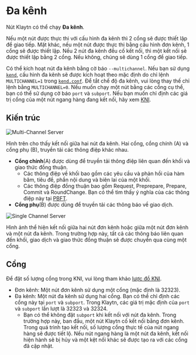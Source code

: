 # Đa kênh

Nút Klaytn có thể chạy **Đa kênh**.

Nếu một nút được thực thi với cấu hình đa kênh thì 2 cổng sẽ được thiết lập để giao tiếp. Mặt khác, nếu một nút được thực thi bằng cấu hình đơn kênh, 1 cổng sẽ được thiết lập.
Nếu 2 nút đa kênh đều cố kết nối, thì một kết nối sẽ được thiết lập bằng 2 cổng. Nếu không, chúng sẽ dùng 1 cổng để giao tiếp.

Có thể kích hoạt nút đa kênh bằng cờ báo `--multichannel`. Nếu bạn sử dụng [`kend`](../nodes/endpoint-node/install-endpoint-nodes.md), cấu hình đa kênh sẽ được kích hoạt theo mặc định do chỉ lệnh `MULTICHANNEL=1` trong [`kend.conf`](../nodes/endpoint-node/install-endpoint-nodes.md). Để tắt chế độ đa kênh, vui lòng thay thế chỉ lệnh bằng `MULTICHANNEL=0`.
Nếu muốn chạy một nút bằng các cổng cụ thể, bạn có thể sử dụng cờ báo `port` và `subport`. Nếu bạn muốn chỉ định các giá trị cổng của một nút ngang hàng đang kết nối, hãy xem [KNI](./kni.md).

## Kiến trúc <a id="architecture"></a>

![Multi-Channel Server](/img/learn/multichannel.png)

Hình trên cho thấy kết nối giữa hai nút đa kênh.
Hai cổng, cổng chính (A) và cổng phụ (B), truyền tải các thông điệp khác nhau.

- **Cổng chính**(A) được dùng để truyền tải thông điệp liên quan đến khối và giao thức đồng thuận.
  - Các thông điệp về khối bao gồm các yêu cầu và phản hồi của hàm băm, tiêu đề, phần nội dung và biên lai của một khối.
  - Các thông điệp đồng thuận bao gồm Request, Preprepare, Prepare, Commit và RoundChange. Bạn có thể tìm thấy ý nghĩa của các thông điệp này tại [PBFT](./consensus-mechanism.md#pbft-practical-byzantine-fault-tolerance).
- **Cổng phụ**(B) được dùng để truyền tải các thông báo về giao dịch.

![Single Channel Server](/img/learn/singlechannel.png)

Hình ảnh thể hiện kết nối giữa hai nút đơn kênh hoặc giữa một nút đơn kênh và một nút đa kênh.
Trong trường hợp này, tất cả các thông báo liên quan đến khối, giao dịch và giao thức đồng thuận sẽ được chuyển qua cùng một cổng.

## Cổng  <a id="multichannel-port"></a>

Để đặt số lượng cổng trong KNI, vui lòng tham khảo [lược đồ KNI](./kni.md).

- Đơn kênh: Một nút đơn kênh sử dụng một cổng (mặc định là 32323).
- Đa kênh: Một nút đa kênh sử dụng hai cổng. Bạn có thể chỉ định các cổng này tại `port` và `subport`. Trong Klaytn, các giá trị mặc định của `port` và `subport` lần lượt là 32323 và 32324.
  - Bạn có thể không đặt `subport` khi kết nối với nút đa kênh. Trong trường hợp này, ban đầu, một nút Klaytn cố kết nối bằng đơn kênh. Trong quá trình tạo kết nối, số lượng cổng thực tế của nút ngang hàng sẽ được tiết lộ. Nếu nút ngang hàng là một nút đa kênh, kết nối hiện hành sẽ bị hủy và một kệt nối khác sẽ được tạo ra với các cổng đã cập nhật.
